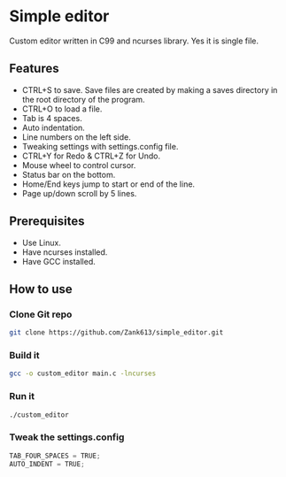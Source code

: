 # Simple editor
Custom editor written in C99 and ncurses library. Yes it is single file.

## Features
- CTRL+S to save. Save files are created by making a saves directory in the root directory of the program.
- CTRL+O to load a file.
- Tab is 4 spaces.
- Auto indentation.
- Line numbers on the left side.
- Tweaking settings with settings.config file.
- CTRL+Y for Redo & CTRL+Z for Undo.
- Mouse wheel to control cursor.
- Status bar on the bottom.
- Home/End keys jump to start or end of the line.
- Page up/down scroll by 5 lines.

## Prerequisites
- Use Linux.
- Have ncurses installed.
- Have GCC installed.

## How to use
### Clone Git repo
```bash
git clone https://github.com/Zank613/simple_editor.git
```

### Build it
```bash
gcc -o custom_editor main.c -lncurses
```
### Run it
```bash
./custom_editor
```

### Tweak the settings.config
```c
TAB_FOUR_SPACES = TRUE;
AUTO_INDENT = TRUE;
```